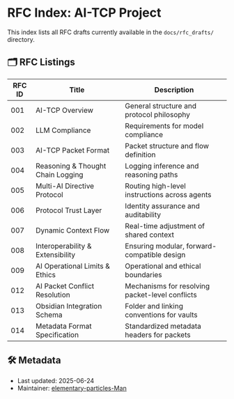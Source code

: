 # RFC Index: AI-TCP Project

This index lists all RFC drafts currently available in the `docs/rfc_drafts/` directory.

## 🗂️ RFC Listings

| RFC ID | Title                             | Description                                     |
| ------ | --------------------------------- | ----------------------------------------------- |
| 001    | AI-TCP Overview                   | General structure and protocol philosophy       |
| 002    | LLM Compliance                    | Requirements for model compliance               |
| 003    | AI-TCP Packet Format              | Packet structure and flow definition            |
| 004    | Reasoning & Thought Chain Logging | Logging inference and reasoning paths           |
| 005    | Multi-AI Directive Protocol       | Routing high-level instructions across agents   |
| 006    | Protocol Trust Layer              | Identity assurance and auditability             |
| 007    | Dynamic Context Flow              | Real-time adjustment of shared context          |
| 008    | Interoperability & Extensibility  | Ensuring modular, forward-compatible design     |
| 009    | AI Operational Limits & Ethics    | Operational and ethical boundaries              |
| 012    | AI Packet Conflict Resolution     | Mechanisms for resolving packet-level conflicts |
| 013    | Obsidian Integration Schema       | Folder and linking conventions for vaults       |
| 014    | Metadata Format Specification     | Standardized metadata headers for packets       |

## 🛠️ Metadata

* Last updated: 2025-06-24
* Maintainer: [elementary-particles-Man](https://github.com/elementary-particles-Man)
